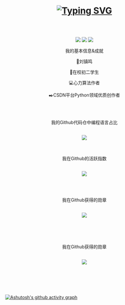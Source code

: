 <!--  height="137px"  -->
<h1 align="center">
  <a href="https://git.io/typing-svg"><img src="https://readme-typing-svg.demolab.com?font=Fira+Code&pause=1000&center=true&width=435&lines=Hello+World!;祝您今天访问愉快！" alt="Typing SVG" /></a>
</h1>
<br><br>
<div align="center">
<p>
<img src="https://img.shields.io/static/v1?label=Program&message=Python&color=blue"/>
<a href="https://blog.csdn.net/weixin_41102528"><img src="https://img.shields.io/static/v1?label=Blog&message=CSDN&color=red"/></a>
<img src="https://visitor-badge.glitch.me/badge?page_id=https://github.com/Mr-liuzhenming&right_color=red" />
</p>
</div>
<div align="center">
  <p>我的基本信息&成就</p>
  <p>👦刘镇鸣</p>
  <p>🏫在校初二学生</p>
  <p>💻心力算法作者</p>
  <p>✒️CSDN平台Python领域优质创作者</p>
  <br><br>
  <p>我的Github代码仓中编程语言占比</p>
  <br>
  <img  src="https://github-readme-stats.vercel.app/api/top-langs/?username=Mr-liuzhenming&theme=dark" />
</div>
<br><br>
<div align="center">
  <p>我在Github的活跃指数</p>
  <br>
  <img  src="https://github-readme-streak-stats.herokuapp.com/?user=Mr-liuzhenming&theme=dark" />
  <br>
  <br><br><br>
  <p>我在Github获得的勋章</p>
  <br>
  <img src="https://github-readme-stats.vercel.app/api?username=Mr-liuzhenming&theme=dark" />
</div>
<br><br>
<div align="center">
    
</div>
<br><br>
<div align="center">
  <p>我在Github获得的勋章</p>
  <br>
  <img  src="https://github-profile-trophy.vercel.app/?username=Mr-liuzhenming&theme=darkhub" />
</div>
<br><br>

<br><br>

[![Ashutosh's github activity graph](https://github-readme-activity-graph.cyclic.app/graph?username=Mr-liuzhenming&theme=github-compact)](https://github.com/ashutosh00710/github-readme-activity-graph)
